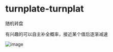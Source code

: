 # turnplate-turnplat


随机转盘

有兴趣的可以自主补全概率，接近某个值后逐渐减速












![image](https://user-images.githubusercontent.com/80425806/168473152-908f585f-01fc-47bd-88a4-9156686d2797.png)

